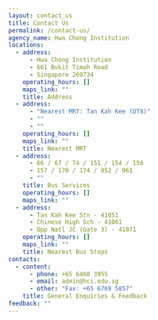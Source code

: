 ```yaml
---
layout: contact_us
title: Contact Us
permalink: /contact-us/
agency_name: Hwa Chong Institution
locations:
  - address:
      - Hwa Chong Institution
      - 661 Bukit Timah Road
      - Singapore 269734
    operating_hours: []
    maps_link: ""
    title: Address
  - address:
      - "Nearest MRT: Tan Kah Kee (DT8)"
      - ""
      - ""
    operating_hours: []
    maps_link: ""
    title: Nearest MRT
  - address:
      - 66 / 67 / 74 / 151 / 154 / 156
      - 157 / 170 / 174 / 852 / 961
      - ""
    title: Bus Services
    operating_hours: []
    maps_link: ""
  - address:
      - Tan Kah Kee Stn - 41051
      - Chinese High Sch - 41061
      - Opp Natl JC (Gate 3) - 41071
    operating_hours: []
    maps_link: ""
    title: Nearest Bus Stops
contacts:
  - content:
      - phone: +65 6468 3955
      - email: admin@hci.edu.sg
      - other: "Fax: +65 6769 5857"
    title: General Enquiries & Feedback
feedback: ""
---
```

